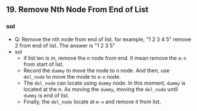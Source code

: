## 19. Remove Nth Node From End of List
### sol
- Q: Remove the nth node from end of list. for example, "1 2 3 4 5" remove 2 from end of list. The answer is "1 2 3 5"
- sol
    - if list len is m, remove the n node from end. It mean remove the `m-n` from start of list.
    - Record the `dummy` to move the node to n node. And then, use `del_node` to move the mode to `m-n` node.
    - The `del_node` can locate using `dummy` node. In this moment, `dummy` is located at the n. As moving the `dummy`, moving the `del_node` until `dummy` is end of list.
    - Finally, the `del_node` locate at `m-n` and remove it from list. 

